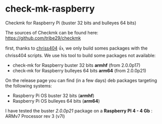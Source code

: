 # check-mk-raspberry
Checkmk for Raspberry Pi (buster 32 bits and bulleyes 64 bits)

The sources of Checkmk can be found here: https://github.com/tribe29/checkmk

first, thanks to [chriss404](https://github.com/chrisss404/check-mk-arm) :+1:, we only build somes packages with the chriss404 scripts.
We use his tool to build some packages not available:

- check-mk for Raspberry buster 32 bits **armhf** (from 2.0.0p17) 
- check-mk for Raspberry bulleyes 64 bits **arm64** (from 2.0.0p21)

On the release page you can find (in a few days) deb packages targeting the following systems:
- Raspberry Pi OS buster 32 bits (**armhf**)
- Raspberry Pi OS bulleyes 64 bits (**arm64**)

I have tested the buster  *2.0.0p21* package on a **Raspberry PI 4 - 4 Gb** : ARMv7 Processor rev 3 (v7l)

